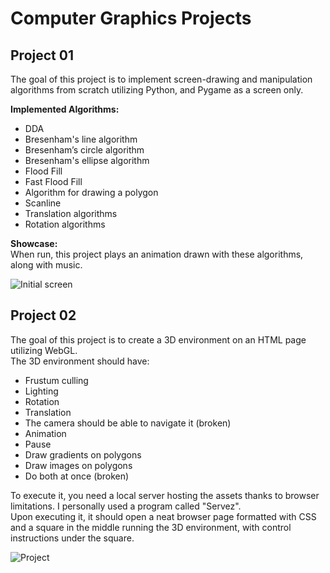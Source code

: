 # **Computer Graphics Projects**  

## **Project 01**  
The goal of this project is to implement screen-drawing and manipulation algorithms from scratch utilizing Python, and Pygame as a screen only.

**Implemented Algorithms:**
- DDA
- Bresenham's line algorithm
- Bresenham’s circle algorithm
- Bresenham's ellipse algorithm
- Flood Fill
- Fast Flood Fill
- Algorithm for drawing a polygon
- Scanline
- Translation algorithms
- Rotation algorithms

**Showcase:**  
When run, this project plays an animation drawn with these algorithms, along with music.

![Initial screen](https://i.imgur.com/rzWhGqC.jpeg)

## **Project 02**  
The goal of this project is to create a 3D environment on an HTML page utilizing WebGL.  
The 3D environment should have:  
- Frustum culling
- Lighting
- Rotation
- Translation
- The camera should be able to navigate it (broken)
- Animation
- Pause
- Draw gradients on polygons
- Draw images on polygons
- Do both at once (broken)

To execute it, you need a local server hosting the assets thanks to browser limitations. I personally used a program called "Servez".  
Upon executing it, it should open a neat browser page formatted with CSS and a square in the middle running the 3D environment, with control instructions under the square.

![Project](https://i.imgur.com/Sr1GDMs.jpeg)
